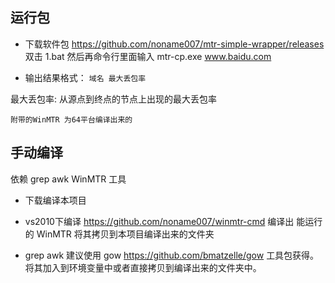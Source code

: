 
## 运行包 


<!-- ~~./a.exe gs.push.rgbvr.com 220.194.213.122~~ -->

- 下载软件包 https://github.com/noname007/mtr-simple-wrapper/releases 
双击 1.bat 然后再命令行里面输入 mtr-cp.exe www.baidu.com

- 输出结果格式：
`域名 最大丢包率`

最大丢包率: 从源点到终点的节点上出现的最大丢包率



`附带的WinMTR 为64平台编译出来的`

## 手动编译
依赖 grep awk WinMTR 工具

- 下载编译本项目

- vs2010下编译 https://github.com/noname007/winmtr-cmd 编译出 能运行的 WinMTR 将其拷贝到本项目编译出来的文件夹

- grep awk  建议使用 gow https://github.com/bmatzelle/gow 工具包获得。将其加入到环境变量中或者直接拷贝到编译出来的文件夹中。

